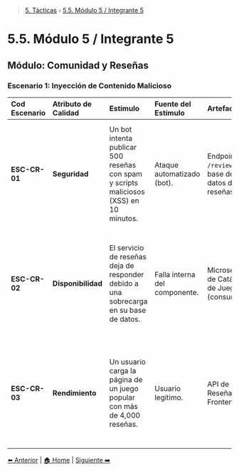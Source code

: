 > [5. Tácticas](../5.md) › [5.5. Módulo 5 / Integrante 5](5.5.md)

# 5.5. Módulo 5 / Integrante 5

## Módulo: Comunidad y Reseñas

### Escenario 1: Inyección de Contenido Malicioso 

| **Cod Escenario** | **Atributo de Calidad** | **Estímulo** | **Fuente del Estímulo** | **Artefacto** | **Entorno** | **Respuesta** | **Medida de Respuesta** |
| :--- | :--- | :--- | :--- | :--- | :--- | :--- | :--- |
| **ESC-CR-01** | **Seguridad** | Un bot intenta publicar 500 reseñas con spam y scripts maliciosos (XSS) en 10 minutos. | Ataque automatizado (bot). | Endpoint `POST /reviews` y la base de datos de reseñas. | Producción | El sistema bloquea al atacante por exceso de peticiones y limpia cualquier script malicioso de las pocas entradas que logren pasar. | Tasa de éxito del bot menor al 1%. 0 reportes de XSS desde la implementación. La IP es bloqueada en menos de 1 minuto. |
| **ESC-CR-02** | **Disponibilidad** | El servicio de reseñas deja de responder debido a una sobrecarga en su base de datos. | Falla interna del componente. | Microservicio de Catálogo de Juegos (consumidor). | Producción | La página de detalle de los juegos carga normalmente, mostrando un mensaje controlado en la sección de reseñas en lugar de fallar por completo. | El tiempo de carga de la página del juego no aumenta más de un 5%. La tasa de error del servicio de Catálogo no se ve afectada. |
| **ESC-CR-03** | **Rendimiento** | Un usuario carga la página de un juego popular con más de 4,000 reseñas. | Usuario legítimo. | API de Reseñas y Frontend. | Operación Normal | La página carga rápidamente, mostrando la información principal del juego y el primer "lote" de reseñas. El resto se carga bajo demanda. | El tiempo de carga inicial de la página (LCP) es < 2.5 segundos. La consulta a la base de datos para obtener las reseñas tarda < 100ms. |


[⬅️ Anterior](../5.4/5.4.md) | [🏠 Home](../../README.md) | [Siguiente ➡️](../5.6/5.6.md)
